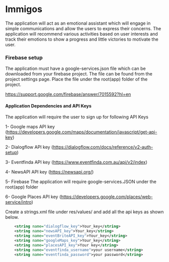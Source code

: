 # Immigos
The application will act as an emotional assistant which will engage in simple communications and allow the users to express their concerns. The application will recommend various activities based on user interests and track their emotions to show a progress and little victories to motivate the user.

### Firebase setup

The application must have a google-services.json file which can be downloaded from your firebase project. The file can be found from the project settings page. Place the file under the root(app) folder of the project.

https://support.google.com/firebase/answer/7015592?hl=en


#### Application Dependencies and API Keys

The application will require the user to sign up for following API Keys

1- Google maps API key (https://developers.google.com/maps/documentation/javascript/get-api-key)

2- Dialogflow API key (https://dialogflow.com/docs/reference/v2-auth-setup)

3- Eventfinda API key (https://www.eventfinda.com.au/api/v2/index)

4- NewsAPI API key (https://newsapi.org/)

5- Firebase The application will require google-services.JSON under the root(app) folder

6- Google Places API key (https://developers.google.com/places/web-service/intro)

Create a strings.xml file under res/values/  and add all the api keys as shown below.

```xml
    <string name="dialogflow_key">Your_key</string>
    <string name="newsAPI_key">Your_key</string>
    <string name="eventBriteAPI_key">Your_key</string>
    <string name="googleMaps_key">Your_key</string>
    <string name="placesAPI_key">Your key</string>
    <string name="eventfinda_username">your username</string>
    <string name="eventfinda_password">your password</string>
```
